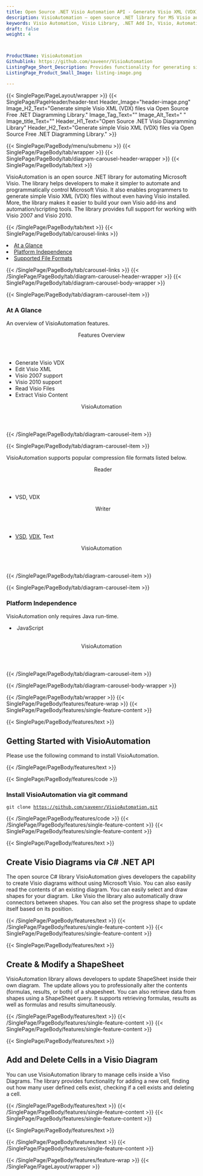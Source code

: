 ```yaml
---
title: Open Source .NET Visio Automation API - Generate Visio XML (VDX) File
description: VisioAutomation – open source .NET library for MS Visio automation. Generate Visio XML (VDX) files; write visio Add-ins & Control Visio application via .NET API.
keywords: Visio Automation, Visio Library, .NET Add In, Visio, Automation, Library, VisioAutomation, open Source Visio API, .NET Visio Diagraming, .NET Diagram APIs, .NET  Visio API, .NET .vlc API, .NET Visio library, create  Visio diagrams, modify Visio diagrams, read Visio files in .NET, Open Source Visio VSD, Generate Visio XML (VDX) files, write visio Add-ins, Control Visio application via Script
draft: false
weight: 4



ProductName: VisioAutomation
Githublink: https://github.com/saveenr/VisioAutomation
ListingPage_Short_Description: Provides functionality for generating simple Visio XML (VDX) files via .NET Diagramming Library.
ListingPage_Product_Small_Image: listing-image.png 

---
```


{{< SinglePage/PageLayout/wrapper >}}
{{< SinglePage/PageHeader/header-text
Header_Image="header-image.png"
Image_H2_Text="Generate simple Visio XML (VDX) files via Open Source Free .NET Diagramming Library."
Image_Tag_Text=""
Image_Alt_Text=" "
Image_title_Text=""
Header_H1_Text="Open Source .NET Visio Diagramming Library"
Header_H2_Text="Generate simple Visio XML (VDX) files via Open Source Free .NET Diagramming Library." >}}

{{< SinglePage/PageBody/menu/submenu >}}
{{< SinglePage/PageBody/tab/wrapper >}}
{{< SinglePage/PageBody/tab/diagram-carousel-header-wrapper >}}
{{< SinglePage/PageBody/tab/text >}}



<p>VisioAutomation is an open source .NET library for automating Microsoft Visio. The library helps developers to make it simpler to automate and programmatically control Microsoft Visio. It also enables programmers to generate simple Visio XML (VDX) files without even having Visio installed. More, the library makes it easier to build your own Visio add-ins and automation/scripting tools. The library provides full support for working with Visio 2007 and Visio 2010.</p>

{{< /SinglePage/PageBody/tab/text >}}
{{< SinglePage/PageBody/tab/carousel-links >}}

<li data-target="#diagramcarousel" data-slide-to="0"><a href="#">At a Glance</a></li>
<li data-target="#diagramcarousel" data-slide-to="2"><a href="#">Platform Independence</a></li>
<li data-target="#diagramcarousel" data-slide-to="1"><a class="activetab" href="#">Supported File Formats</a></li>


{{< /SinglePage/PageBody/tab/carousel-links >}}
{{< /SinglePage/PageBody/tab/diagram-carousel-header-wrapper >}}
{{< SinglePage/PageBody/tab/diagram-carousel-body-wrapper >}}

{{< SinglePage/PageBody/tab/diagram-carousel-item >}}
<h3>At A Glance</h3>
<p>An overview of VisioAutomation features.</p>
<div class="diagram1 d1-poi">
<div class="d1-row">
<div class="d1-col d1-left"><header>Features Overview</header>
<ul>
<li>Generate Visio VDX</li>
<li>Edit Visio XML</li>
<li>Visio 2007 support</li>
<li>Visio 2010 support</li>
<li>Read Visio Files</li>
<li>Extract Visio Content</li>
</ul>
</div>
</div>
<div class="d1-logo" style="border: none;"><!--<img src='listing-image.png' alt="Compression APIs for .NET" />--><header>VisioAutomation</header><footer><small></small></footer></div>
<!--/logo--></div>
<!--/diagram1-->
{{< /SinglePage/PageBody/tab/diagram-carousel-item >}}

{{< SinglePage/PageBody/tab/diagram-carousel-item >}}
<p>VisioAutomation supports popular compression file formats listed below.</p>
<div class="diagram1 d2  d1-poi">
<div class="d1-row">
<div class="d1-col d1-left"><header><i class="fa fa-arrows-v "> </i> Reader</header>
<ul>
<li>VSD, VDX</li>
</ul>
</div>
<!--/left-->
<div class="d1-col d1-right"><header><i class="fa  fa-long-arrow-down"> </i> Writer</header>
<ul>
<li><a href="https://docs.fileformat.com/image/vsd/">VSD</a>, <a href="https://docs.fileformat.com/image/vdx/">VDX</a>, Text</li>
</ul>
</div>
<!--/right--></div>
<!--/row-->
<div class="d1-logo" style="border: none;"><!--<img src='listing-image.png' alt="Compression APIs for .NET" />--><header>VisioAutomation</header><footer><small></small></footer></div>
<!--/logo--></div>
<!--/diagram2-->
{{< /SinglePage/PageBody/tab/diagram-carousel-item >}}

{{< SinglePage/PageBody/tab/diagram-carousel-item >}}
<h3>Platform Independence</h3>
<p>VisioAutomation only requires Java run-time.</p>
<div class="diagram1 d1-poi">
<div class="d1-row">
<div class="d1-col d1-left">
<ul>
<li><em> </em>JavaScript</li>
</ul>
</div>
<!--/left-->
<div class="d1-col d1-right"> </div>
<!--/right--></div>
<!--/row-->
<div class="d1-logo" style="border: none;"><!--<img src='listing-image.png' alt="Compression APIs for .NET" />--><header>VisioAutomation</header><footer><small></small></footer></div>
<!--/logo--></div>
<!--/diagram2 -->
{{< /SinglePage/PageBody/tab/diagram-carousel-item >}}

{{< /SinglePage/PageBody/tab/diagram-carousel-body-wrapper >}}

{{< /SinglePage/PageBody/tab/wrapper >}}
{{< SinglePage/PageBody/features/feature-wrap >}}
{{< SinglePage/PageBody/features/single-feature-content >}}

{{< SinglePage/PageBody/features/text >}}
<h2 class="h2title">Getting Started with VisioAutomation</h2>
<p>Please use the following command to install VisioAutomation.</p>
{{< /SinglePage/PageBody/features/text >}}

{{< SinglePage/PageBody/features/code >}}
<h3>Install VisioAutomation via git command</h3>
<pre><code class="html">git clone <a href="https://github.com/saveenr/VisioAutomation.git">https://github.com/saveenr/VisioAutomation.git</a></code></pre>

{{< /SinglePage/PageBody/features/code >}}
{{< /SinglePage/PageBody/features/single-feature-content >}}
{{< SinglePage/PageBody/features/single-feature-content >}}

{{< SinglePage/PageBody/features/text >}}
<h2 class="h2title">Create Visio Diagrams via C# .NET API</h2>
<p>The open source C# library VisioAutomation gives developers the capability to create Visio diagrams without using Microsoft Visio. You can also easily read the contents of an existing diagram. You can easily select and draw shapes for your diagram.  Like Visio the library also automatically draw connectors between shapes. You can also set the progress shape to update itself based on its position.</p>

{{< /SinglePage/PageBody/features/text >}}
{{< /SinglePage/PageBody/features/single-feature-content >}}
{{< SinglePage/PageBody/features/single-feature-content >}}

{{< SinglePage/PageBody/features/text >}}
<h2 class="h2title">Create & Modify a ShapeSheet</h2>
<p>VisioAutomation library allows developers to update ShapeSheet inside their own diagram.  The update allows you to professionally alter the contents (formulas, results, or both) of a shapesheet. You can also retrieve data from shapes using a ShapeSheet query. It supports retrieving formulas, results as well as formulas and results simultaneously.</p>
{{< /SinglePage/PageBody/features/text >}}
{{< /SinglePage/PageBody/features/single-feature-content >}}
{{< SinglePage/PageBody/features/single-feature-content >}}

{{< SinglePage/PageBody/features/text >}}
<h2 class="h2title">Add and Delete Cells in a Visio Diagram</h2>
<p>You can use VisioAutomation library to manage cells inside a Viso Diagrams. The library provides functionality for adding a new cell, finding out how many user defined cells exist, checking if a cell exists and deleting a cell.</p>

{{< /SinglePage/PageBody/features/text >}}
{{< /SinglePage/PageBody/features/single-feature-content >}}
{{< SinglePage/PageBody/features/single-feature-content >}}

{{< SinglePage/PageBody/features/text >}}
 


{{< /SinglePage/PageBody/features/text >}}
{{< /SinglePage/PageBody/features/single-feature-content >}}

{{< /SinglePage/PageBody/features/feature-wrap >}}
{{< /SinglePage/PageLayout/wrapper >}}